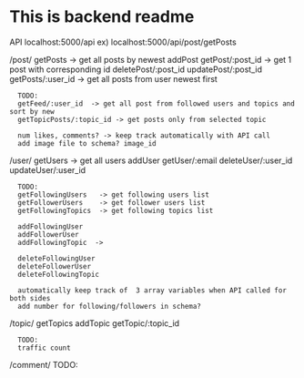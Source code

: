 # This is backend readme


API
localhost:5000/api
ex) localhost:5000/api/post/getPosts


/post/
      getPosts            -> get all posts by newest
      addPost
      getPost/:post_id         -> get 1 post with corresponding id
      deletePost/:post_id
      updatePost/:post_id
      getPosts/:user_id        -> get all posts from user newest first
                        
      TODO:
      getFeed/:user_id  -> get all post from followed users and topics and sort by new
      getTopicPosts/:topic_id -> get posts only from selected topic

      num likes, comments? -> keep track automatically with API call
      add image file to schema? image_id




/user/
      getUsers            -> get all users
      addUser
      getUser/:email
      deleteUser/:user_id
      updateUser/:user_id

      TODO:
      getFollowingUsers   -> get following users list
      getFollowerUsers    -> get follower users list
      getFollowingTopics  -> get following topics list
      
      addFollowingUser
      addFollowerUser
      addFollowingTopic  ->

      deleteFollowingUser
      deleteFollowerUser
      deleteFollowingTopic

      automatically keep track of  3 array variables when API called for both sides
      add number for following/followers in schema?


/topic/
      getTopics
      addTopic
      getTopic/:topic_id

      TODO:
      traffic count

/comment/
TODO: